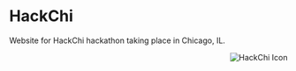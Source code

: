 HackChi
=======
Website for HackChi hackathon taking place in Chicago, IL.

<img src="http://i.imgur.com/eg6gbjo.png" alt="HackChi Icon" align="right">